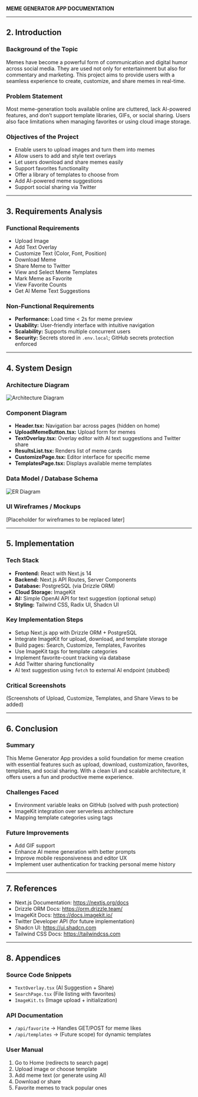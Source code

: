 **MEME GENERATOR APP DOCUMENTATION**

---

## 2. Introduction

### Background of the Topic
Memes have become a powerful form of communication and digital humor across social media. They are used not only for entertainment but also for commentary and marketing. This project aims to provide users with a seamless experience to create, customize, and share memes in real-time.

### Problem Statement
Most meme-generation tools available online are cluttered, lack AI-powered features, and don’t support template libraries, GIFs, or social sharing. Users also face limitations when managing favorites or using cloud image storage.

### Objectives of the Project
- Enable users to upload images and turn them into memes
- Allow users to add and style text overlays
- Let users download and share memes easily
- Support favorites functionality
- Offer a library of templates to choose from
- Add AI-powered meme suggestions
- Support social sharing via Twitter

---

## 3. Requirements Analysis

### Functional Requirements
- Upload Image
- Add Text Overlay
- Customize Text (Color, Font, Position)
- Download Meme
- Share Meme to Twitter
- View and Select Meme Templates
- Mark Meme as Favorite
- View Favorite Counts
- Get AI Meme Text Suggestions

### Non-Functional Requirements
- **Performance:** Load time < 2s for meme preview
- **Usability:** User-friendly interface with intuitive navigation
- **Scalability:** Supports multiple concurrent users
- **Security:** Secrets stored in `.env.local`; GitHub secrets protection enforced

---

## 4. System Design

### Architecture Diagram
![Architecture Diagram](../images/A_flowchart_diagram_visually_represents_the_archit.png)

### Component Diagram
- **Header.tsx:** Navigation bar across pages (hidden on home)
- **UploadMemeButton.tsx:** Upload form for memes
- **TextOverlay.tsx:** Overlay editor with AI text suggestions and Twitter share
- **ResultsList.tsx:** Renders list of meme cards
- **CustomizePage.tsx:** Editor interface for specific meme
- **TemplatesPage.tsx:** Displays available meme templates

### Data Model / Database Schema
![ER Diagram](../images/A_diagram_depicts_the_"favorites"_database_table_a.png)

### UI Wireframes / Mockups
[Placeholder for wireframes to be replaced later]

---

## 5. Implementation

### Tech Stack
- **Frontend:** React with Next.js 14
- **Backend:** Next.js API Routes, Server Components
- **Database:** PostgreSQL (via Drizzle ORM)
- **Cloud Storage:** ImageKit
- **AI:** Simple OpenAI API for text suggestion (optional setup)
- **Styling:** Tailwind CSS, Radix UI, Shadcn UI

### Key Implementation Steps
- Setup Next.js app with Drizzle ORM + PostgreSQL
- Integrate ImageKit for upload, download, and template storage
- Build pages: Search, Customize, Templates, Favorites
- Use ImageKit tags for template categories
- Implement favorite-count tracking via database
- Add Twitter sharing functionality
- AI text suggestion using `fetch` to external AI endpoint (stubbed)

### Critical Screenshots
(Screenshots of Upload, Customize, Templates, and Share Views to be added)

---

## 6. Conclusion

### Summary
This Meme Generator App provides a solid foundation for meme creation with essential features such as upload, download, customization, favorites, templates, and social sharing. With a clean UI and scalable architecture, it offers users a fun and productive meme experience.

### Challenges Faced
- Environment variable leaks on GitHub (solved with push protection)
- ImageKit integration over serverless architecture
- Mapping template categories using tags

### Future Improvements
- Add GIF support
- Enhance AI meme generation with better prompts
- Improve mobile responsiveness and editor UX
- Implement user authentication for tracking personal meme history

---

## 7. References
- Next.js Documentation: https://nextjs.org/docs
- Drizzle ORM Docs: https://orm.drizzle.team/
- ImageKit Docs: https://docs.imagekit.io/
- Twitter Developer API (for future implementation)
- Shadcn UI: https://ui.shadcn.com
- Tailwind CSS Docs: https://tailwindcss.com

---

## 8. Appendices

### Source Code Snippets
- `TextOverlay.tsx` (AI Suggestion + Share)
- `SearchPage.tsx` (File listing with favorites)
- `ImageKit.ts` (Image upload + initialization)

### API Documentation
- `/api/favorite` → Handles GET/POST for meme likes
- `/api/templates` → (Future scope) for dynamic templates

### User Manual
1. Go to Home (redirects to search page)
2. Upload image or choose template
3. Add meme text (or generate using AI)
4. Download or share
5. Favorite memes to track popular ones
